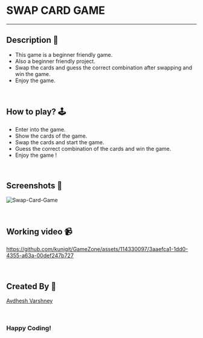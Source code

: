 # SWAP CARD GAME

--- 

## **Description 📃**

- This game is a beginner friendly game.
- Also a beginner friendly project.
- Swap the cards and guess the correct combination after swapping and win the game.
- Enjoy the game.

<br>

## **How to play? 🕹️**

- Enter into the game.
- Show the cards of the game.
- Swap the cards and start the game.
- Guess the correct combination of the cards and win the game.
- Enjoy the game !

<br>

## **Screenshots 📸**

![Swap-Card-Game](https://github.com/kunjgit/GameZone/assets/114330097/cdca8988-c0cb-470d-86a1-94a19e11f426)

<br>

## **Working video 📹**

https://github.com/kunjgit/GameZone/assets/114330097/3aaefca1-1dd0-4355-a63a-00def247b727

<br>

## **Created By 👦**

[Avdhesh Varshney](https://github.com/Avdhesh-Varshney)

<br>

### Happy Coding!

